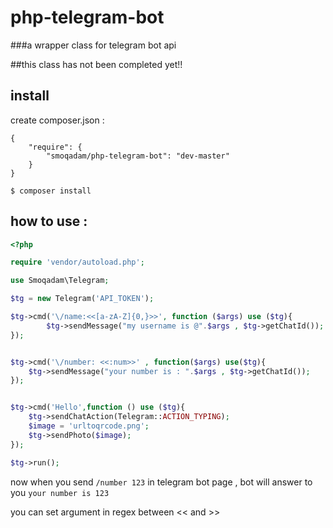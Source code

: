 # php-telegram-bot
###a wrapper class for telegram bot api

##this class has not been completed yet!!

## install 
create composer.json :
```
{
    "require": {
        "smoqadam/php-telegram-bot": "dev-master"
    }
}
```

`$ composer install`


## how to use :

```php
<?php

require 'vendor/autoload.php';

use Smoqadam\Telegram;

$tg = new Telegram('API_TOKEN');

$tg->cmd('\/name:<<[a-zA-Z]{0,}>>', function ($args) use ($tg){
		$tg->sendMessage("my username is @".$args , $tg->getChatId());
});


$tg->cmd('\/number: <<:num>>' , function($args) use($tg){
	$tg->sendMessage("your number is : ".$args , $tg->getChatId()); 
});


$tg->cmd('Hello',function () use ($tg){
	$tg->sendChatAction(Telegram::ACTION_TYPING);
	$image = 'urltoqrcode.png';
	$tg->sendPhoto($image);
});

$tg->run();

```

now when you send `/number 123` in telegram bot page , bot will answer to you `your number is 123`

you can set argument in regex between << and >> 
